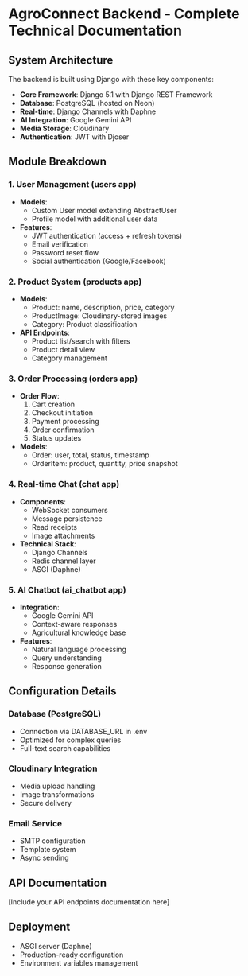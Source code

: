# AgroConnect Backend - Complete Technical Documentation

## System Architecture
The backend is built using Django with these key components:
- **Core Framework**: Django 5.1 with Django REST Framework
- **Database**: PostgreSQL (hosted on Neon)
- **Real-time**: Django Channels with Daphne
- **AI Integration**: Google Gemini API
- **Media Storage**: Cloudinary
- **Authentication**: JWT with Djoser

## Module Breakdown

### 1. User Management (users app)
- **Models**:
  - Custom User model extending AbstractUser
  - Profile model with additional user data
- **Features**:
  - JWT authentication (access + refresh tokens)
  - Email verification
  - Password reset flow
  - Social authentication (Google/Facebook)

### 2. Product System (products app)
- **Models**:
  - Product: name, description, price, category
  - ProductImage: Cloudinary-stored images
  - Category: Product classification
- **API Endpoints**:
  - Product list/search with filters
  - Product detail view
  - Category management

### 3. Order Processing (orders app)
- **Order Flow**:
  1. Cart creation
  2. Checkout initiation
  3. Payment processing
  4. Order confirmation
  5. Status updates
- **Models**:
  - Order: user, total, status, timestamp
  - OrderItem: product, quantity, price snapshot

### 4. Real-time Chat (chat app)
- **Components**:
  - WebSocket consumers
  - Message persistence
  - Read receipts
  - Image attachments
- **Technical Stack**:
  - Django Channels
  - Redis channel layer
  - ASGI (Daphne)

### 5. AI Chatbot (ai_chatbot app)
- **Integration**:
  - Google Gemini API
  - Context-aware responses
  - Agricultural knowledge base
- **Features**:
  - Natural language processing
  - Query understanding
  - Response generation

## Configuration Details

### Database (PostgreSQL)
- Connection via DATABASE_URL in .env
- Optimized for complex queries
- Full-text search capabilities

### Cloudinary Integration
- Media upload handling
- Image transformations
- Secure delivery

### Email Service
- SMTP configuration
- Template system
- Async sending

## API Documentation
[Include your API endpoints documentation here]

## Deployment
- ASGI server (Daphne)
- Production-ready configuration
- Environment variables management